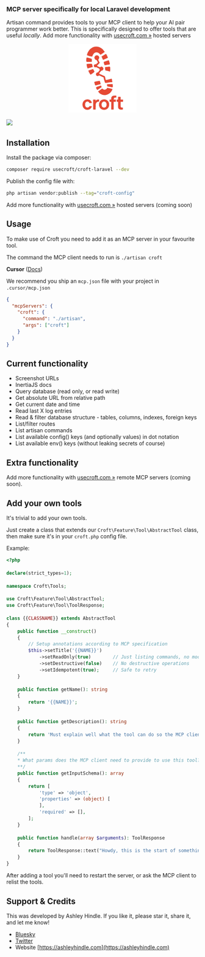 ### MCP server specifically for local Laravel development
Artisan command provides tools to your MCP client to help your AI pair programmer work better.
This is specifically designed to offer tools that are useful _locally_.
Add more functionality with [usecroft.com »](https://usecroft.com) hosted servers

<p align="center">
<img src="croft-logo3.png" width=180 height=180/>
</p>


![](docs-terminal.png)


## Installation

Install the package via composer:

```bash
composer require usecroft/croft-laravel --dev
```

Publish the config file with:

```bash
php artisan vendor:publish --tag="croft-config"
```

Add more functionality with [usecroft.com »](https://usecroft.com) hosted servers (coming soon)

## Usage
To make use of Croft you need to add it as an MCP server in your favourite tool.

The command the MCP client needs to run is `./artisan croft`

**Cursor** ([Docs](https://docs.cursor.com/context/model-context-protocol#configuring-mcp-servers))

We recommend you ship an `mcp.json` file with your project in `.cursor/mcp.json`

```json
{
  "mcpServers": {
    "croft": {
      "command": "./artisan",
      "args": ["croft"]
    }
  }
}
```

## Current functionality
- Screenshot URLs
- InertiaJS docs
- Query database (read only, or read write)
- Get absolute URL from relative path
- Get current date and time
- Read last X log entries
- Read & filter database structure - tables, columns, indexes, foreign keys
- List/filter routes
- List artisan commands
- List available config() keys (and optionally values) in dot notation
- List available env() keys (without leaking secrets of course)

## Extra functionality
Add more functionality with [usecroft.com »](https://usecroft.com) remote MCP servers (coming soon).

## Add your own tools
It's trivial to add your own tools.

Just create a class that extends our `Croft\Feature\Tool\AbstractTool` class, then make sure it's in your `croft.php` config file.

Example:
```php
<?php

declare(strict_types=1);

namespace Croft\Tools;

use Croft\Feature\Tool\AbstractTool;
use Croft\Feature\Tool\ToolResponse;

class {{CLASSNAME}} extends AbstractTool
{
    public function __construct()
    {
        // Setup annotations according to MCP specification
        $this->setTitle('{{NAME}}')
            ->setReadOnly(true)        // Just listing commands, no modifications
            ->setDestructive(false)    // No destructive operations
            ->setIdempotent(true);     // Safe to retry
    }

    public function getName(): string
    {
        return '{{NAME}}';
    }

    public function getDescription(): string
    {
        return 'Must explain well what the tool can do so the MCP client can decide when to use it.';
    }

    /**
    * What params does the MCP client need to provide to use this tool?
    **/
    public function getInputSchema(): array
    {
        return [
            'type' => 'object',
            'properties' => (object) [
            ],
            'required' => [],
        ];
    }

    public function handle(array $arguments): ToolResponse
    {
        return ToolResponse::text("Howdy, this is the start of something great.");
    }
}
```

After adding a tool you'll need to restart the server, or ask the MCP client to relist the tools.

## Support & Credits

This was developed by Ashley Hindle. If you like it, please star it, share it, and let me know!

- [Bluesky](https://bsky.app/profile/ashleyhindle.com)
- [Twitter](https://twitter.com/ashleyhindle)
- Website [https://ashleyhindle.com](https://ashleyhindle.com)
